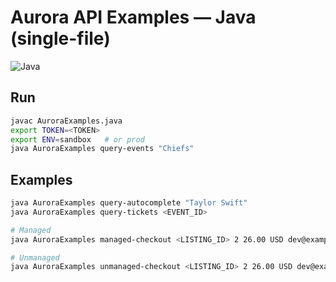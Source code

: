 # Aurora API Examples — Java (single-file)

![Java](https://img.shields.io/badge/Java-11%2B-red?logo=openjdk)

## Run
```bash
javac AuroraExamples.java
export TOKEN=<TOKEN>
export ENV=sandbox   # or prod
java AuroraExamples query-events "Chiefs"
```

## Examples

```bash
java AuroraExamples query-autocomplete "Taylor Swift"
java AuroraExamples query-tickets <EVENT_ID>

# Managed
java AuroraExamples managed-checkout <LISTING_ID> 2 26.00 USD dev@example.com Jane Doe "555-555-1234" "1313 Mockingbird Lane" "" "Kansas City" "MO" "64106" "US"

# Unmanaged
java AuroraExamples unmanaged-checkout <LISTING_ID> 2 26.00 USD dev@example.com Jane Doe "555-555-1234"
```